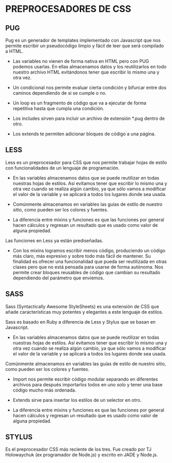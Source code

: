 # PREPROCESADORES DE CSS  

## PUG

Pug es un generador de templates implementado con Javascript que nos permite escribir un pseudocódigo limpio y fácil de leer que será compilado a HTML.

- Las variables no vienen de forma nativa en HTML pero con PUG podemos usarlas. En ellas almacenamos datos y los reutilizarlos en todo nuestro archivo HTML evitándonos tener que escribir lo mismo una y otra vez.

- Un condicional nos permite evaluar cierta condición y bifurcar entre dos caminos dependiendo de si se cumple o no.

- Un loop es un fragmento de código que va a ejecutar de forma repetitiva hasta que cumpla una condición.

- Los includes sirven para incluir un archivo de extensión *.pug dentro de otro.

- Los extends te permiten adicionar bloques de código a una página.

## LESS

Less es un preprocesador para CSS que nos permite trabajar hojas de estilo con funcionalidades de un lenguaje de programación.

- En las variables almacenamos datos que se puede reutilizar en todas nuestras hojas de estilos. Así evitamos tener que escribir lo mismo una y otra vez cuando se realiza algún cambio, ya que sólo vamos a modificar el valor de la variable y se aplicará a todos los lugares donde sea usada.

- Comúnmente almacenamos en variables las guías de estilo de nuestro sitio, como pueden ser los colores y fuentes.

- La diferencia entre mixins y funciones es que las funciones por general hacen cálculos y regresan un resultado que es usado como valor de alguna propiedad.

Las funciones en Less ya están prediseñadas.

- Con los mixins logramos escribir menos código, produciendo un código más claro, más expresivo y sobre todo más fácil de mantener.
Su finalidad es ofrecer una funcionalidad que pueda ser reutilizada en otras clases pero que no está pensada para usarse de forma autónoma. Nos permite crear bloques reusables de código que cambian su resultado dependiendo del parámetro que enviemos.

## SASS

Sass (Syntactically Awesome StyleSheets) es una extensión de CSS que añade características muy potentes y elegantes a este lenguaje de estilos.

Sass es basado en Ruby a diferencia de Less y Stylus que se basan en Javascript.

- En las variables almacenamos datos que se puede reutilizar en todas nuestras hojas de estilos. Así evitamos tener que escribir lo mismo una y otra vez cuando se realiza algún cambio, ya que sólo vamos a modificar el valor de la variable y se aplicará a todos los lugares donde sea usada.

Comúnmente almacenamos en variables las guías de estilo de nuestro sitio, como pueden ser los colores y fuentes.

- Import nos permite escribir código modular separando en diferentes archivos para después importarlos todos en uno solo y tener una base código mucho más ordenada.

- Extends sirve para insertar los estilos de un selector en otro.

- La diferencia entre mixins y funciones es que las funciones por general hacen cálculos y regresan un resultado que es usado como valor de alguna propiedad.

## STYLUS

Es el preprocesador CSS más reciente de los tres. Fue creado por TJ Holowaychuk (ex programador de Node.js) y escrito en JADE y Node.js.